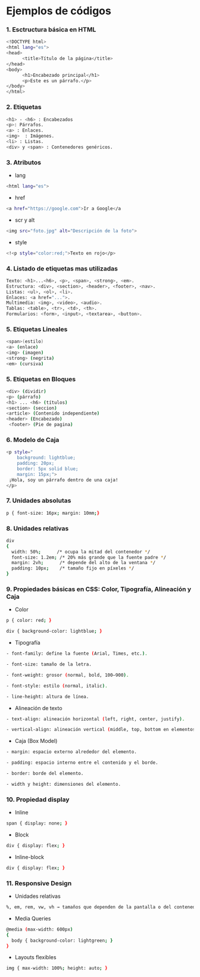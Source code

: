 # Ejemplos de códigos

### 1. Esctructura básica en HTML
```  bash
<!DOCTYPE html>
<html lang="es">
<head>
      <title>Título de la página</title>
</head>
<body>
      <h1>Encabezado principal</h1>
      <p>Este es un párrafo.</p>
</body>
</html>
``` 

### 2. Etiquetas
```  bash
<h1> - <h6> : Encabezados 
<p>: Párrafos.
<a> : Enlaces.
<img>  : Imágenes.
<li> : Listas.
<div> y <span> : Contenedores genéricos.
``` 

### 3. Atributos

- lang
```  bash
<html lang="es">
``` 

- href
```  bash
<a href="https://google.com">Ir a Google</a
``` 

- scr y alt
```  bash
<img src="foto.jpg" alt="Descripción de la foto">
``` 

- style
```  bash
<!<p style="color:red;">Texto en rojo</p>
``` 

### 4. Listado de etiquetas mas utilizadas
```  bash
Texto: <h1>...<h6>, <p>, <span>, <strong>, <em>.
Estructura: <div>, <section>, <header>, <footer>, <nav>.
Listas: <ul>, <ol>, <li>.
Enlaces: <a href="...">.
Multimedia: <img>, <video>, <audio>.
Tablas: <table>, <tr>, <td>, <th>.
Formularios: <form>, <input>, <textarea>, <button>.
``` 

### 5. Etiquetas Lineales
```  bash
<span>(estilo)
<a> (enlace)
<img> (imagen)
<strong> (negrita)
<em> (cursiva)
``` 

### 5. Etiquetas en Bloques
```  bash
<div> (dividir)
<p> (párrafo)
<h1> ... <h6> (títulos)
<section> (seccion)
<article> (Contenido independiente)
<header> (Encabezado)
 <footer> (Pie de pagina)
``` 

### 6. Modelo de Caja
```  bash
<p style="
    background: lightblue;
    padding: 20px;
    border: 5px solid blue;
    margin: 15px;">
 ¡Hola, soy un párrafo dentro de una caja!
</p>
``` 

### 7. Unidades absolutas

```  bash
p { font-size: 16px; margin: 10mm;}
``` 

### 8. Unidades relativas
```  bash
div 
{
  width: 50%;      /* ocupa la mitad del contenedor */
  font-size: 1.2em; /* 20% más grande que la fuente padre */
  margin: 2vh;      /* depende del alto de la ventana */
  padding: 10px;    /* tamaño fijo en píxeles */
}
```

### 9. Propiedades básicas en CSS: Color, Tipografía, Alineación y Caja

- Color
```  bash
p { color: red; }
```
```  bash
div { background-color: lightblue; }
```

- Tipografía
```  bash
- font-family: define la fuente (Arial, Times, etc.).

- font-size: tamaño de la letra.

- font-weight: grosor (normal, bold, 100–900).

- font-style: estilo (normal, italic).

- line-height: altura de línea.
```

- Alineación de texto
```  bash
- text-align: alineación horizontal (left, right, center, justify).

- vertical-align: alineación vertical (middle, top, bottom en elementos en línea o celdas de tabla).
```

- Caja (Box Model)
```  bash
- margin: espacio externo alrededor del elemento.

- padding: espacio interno entre el contenido y el borde.

- border: borde del elemento.

- width y height: dimensiones del elemento.
```

### 10. Propiedad display

- Inline
```  bash
span { display: none; }
```
- Block
```  bash
div { display: flex; }
```
- Inline-block
```  bash
div { display: flex; }
```

### 11. Responsive Design

- Unidades relativas
```  bash
%, em, rem, vw, vh → tamaños que dependen de la pantalla o del contenedor.

```
- Media Queries
```  bash
@media (max-width: 600px) 
{
  body { background-color: lightgreen; }
}
```


- Layouts flexibles

```  bash
img { max-width: 100%; height: auto; }
``` 





